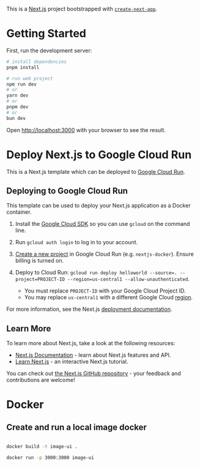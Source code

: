 This is a [Next.js](https://nextjs.org) project bootstrapped with [`create-next-app`](https://nextjs.org/docs/app/api-reference/cli/create-next-app).

# Getting Started

First, run the development server:

```bash
# install dependencies
pnpm install

# run web project
npm run dev
# or
yarn dev
# or
pnpm dev
# or
bun dev
```

Open [http://localhost:3000](http://localhost:3000) with your browser to see the result.

# Deploy Next.js to Google Cloud Run

This is a Next.js template which can be deployed to [Google Cloud Run](https://cloud.google.com/run/docs).

## Deploying to Google Cloud Run

This template can be used to deploy your Next.js application as a Docker container.

1. Install the [Google Cloud SDK](https://cloud.google.com/sdk/docs/install) so you can use `gcloud` on the command line.
1. Run `gcloud auth login` to log in to your account.
1. [Create a new project](https://cloud.google.com/run/docs/quickstarts/build-and-deploy) in Google Cloud Run (e.g. `nextjs-docker`). Ensure billing is turned on.
1. Deploy to Cloud Run: `gcloud run deploy helloworld --source=. --project=PROJECT-ID --region=us-central1 --allow-unauthenticated`.

   - You must replace `PROJECT-ID` with your Google Cloud Project ID.
   - You may replace `us-central1` with a different Google Cloud [region](https://cloud.google.com/run/docs/locations).

For more information, see the Next.js [deployment documentation](https://nextjs.org/docs/app/building-your-application/deploying#self-hosting).

## Learn More

To learn more about Next.js, take a look at the following resources:

- [Next.js Documentation](https://nextjs.org/docs) - learn about Next.js features and API.
- [Learn Next.js](https://nextjs.org/learn) - an interactive Next.js tutorial.

You can check out [the Next.js GitHub repository](https://github.com/vercel/next.js) - your feedback and contributions are welcome!

# Docker

## Create and run a local image docker

```bash

docker build -t image-ui .

docker run -p 3000:3000 image-ui

```



